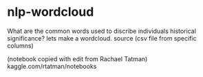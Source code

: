 # nlp-wordcloud
What are the common words used to discribe individuals historical 
significance? lets make a wordcloud. source (csv file from specific 
columns)

(notebook copied with edit from 
Rachael Tatman) kaggle.com/rtatman/notebooks


